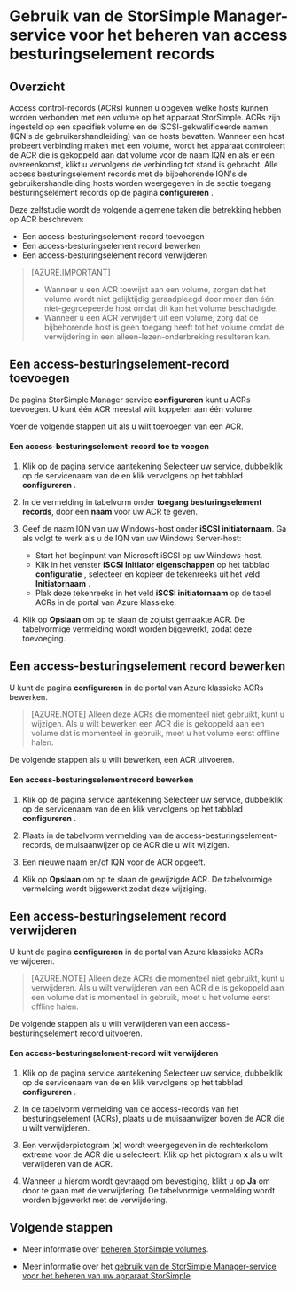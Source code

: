 <properties 
   pageTitle="Access besturingselement records beheren in StorSimple | Microsoft Azure"
   description="Beschreven hoe u toegang besturingselement records (ACRs) gebruiken om te bepalen welke hosts kunnen worden verbonden met een volume op het apparaat StorSimple."
   services="storsimple"
   documentationCenter=""
   authors="alkohli"
   manager="carmonm"
   editor="" />
<tags 
   ms.service="storsimple"
   ms.devlang="na"
   ms.topic="article"
   ms.tgt_pltfrm="na"
   ms.workload="na"
   ms.date="08/18/2016"
   ms.author="alkohli" />

# <a name="use-the-storsimple-manager-service-to-manage-access-control-records"></a>Gebruik van de StorSimple Manager-service voor het beheren van access besturingselement records

## <a name="overview"></a>Overzicht

Access control-records (ACRs) kunnen u opgeven welke hosts kunnen worden verbonden met een volume op het apparaat StorSimple. ACRs zijn ingesteld op een specifiek volume en de iSCSI-gekwalificeerde namen (IQN's de gebruikershandleiding) van de hosts bevatten. Wanneer een host probeert verbinding maken met een volume, wordt het apparaat controleert de ACR die is gekoppeld aan dat volume voor de naam IQN en als er een overeenkomst, klikt u vervolgens de verbinding tot stand is gebracht. Alle access besturingselement records met de bijbehorende IQN's de gebruikershandleiding hosts worden weergegeven in de sectie toegang besturingselement records op de pagina **configureren** .

Deze zelfstudie wordt de volgende algemene taken die betrekking hebben op ACR beschreven:

- Een access-besturingselement-record toevoegen 
- Een access-besturingselement record bewerken 
- Een access-besturingselement record verwijderen 

> [AZURE.IMPORTANT] 
> 
> - Wanneer u een ACR toewijst aan een volume, zorgen dat het volume wordt niet gelijktijdig geraadpleegd door meer dan één niet-gegroepeerde host omdat dit kan het volume beschadigde. 
> - Wanneer u een ACR verwijdert uit een volume, zorg dat de bijbehorende host is geen toegang heeft tot het volume omdat de verwijdering in een alleen-lezen-onderbreking resulteren kan.

## <a name="add-an-access-control-record"></a>Een access-besturingselement-record toevoegen

De pagina StorSimple Manager service **configureren** kunt u ACRs toevoegen. U kunt één ACR meestal wilt koppelen aan één volume.

Voer de volgende stappen uit als u wilt toevoegen van een ACR.

#### <a name="to-add-an-access-control-record"></a>Een access-besturingselement-record toe te voegen

1. Klik op de pagina service aantekening Selecteer uw service, dubbelklik op de servicenaam van de en klik vervolgens op het tabblad **configureren** .

2. In de vermelding in tabelvorm onder **toegang besturingselement records**, door een **naam** voor uw ACR te geven.

3. Geef de naam IQN van uw Windows-host onder **iSCSI initiatornaam**. Ga als volgt te werk als u de IQN van uw Windows Server-host:

   - Start het beginpunt van Microsoft iSCSI op uw Windows-host.
   - Klik in het venster **iSCSI Initiator eigenschappen** op het tabblad **configuratie** , selecteer en kopieer de tekenreeks uit het veld **Initiatornaam** .
   - Plak deze tekenreeks in het veld **iSCSI initiatornaam** op de tabel ACRs in de portal van Azure klassieke.

4. Klik op **Opslaan** om op te slaan de zojuist gemaakte ACR. De tabelvormige vermelding wordt worden bijgewerkt, zodat deze toevoeging.

## <a name="edit-an-access-control-record"></a>Een access-besturingselement record bewerken

U kunt de pagina **configureren** in de portal van Azure klassieke ACRs bewerken. 

> [AZURE.NOTE] Alleen deze ACRs die momenteel niet gebruikt, kunt u wijzigen. Als u wilt bewerken een ACR die is gekoppeld aan een volume dat is momenteel in gebruik, moet u het volume eerst offline halen.

De volgende stappen als u wilt bewerken, een ACR uitvoeren.

#### <a name="to-edit-an-access-control-record"></a>Een access-besturingselement record bewerken

1. Klik op de pagina service aantekening Selecteer uw service, dubbelklik op de servicenaam van de en klik vervolgens op het tabblad **configureren** .

2. Plaats in de tabelvorm vermelding van de access-besturingselement-records, de muisaanwijzer op de ACR die u wilt wijzigen.

3. Een nieuwe naam en/of IQN voor de ACR opgeeft.

4. Klik op **Opslaan** om op te slaan de gewijzigde ACR. De tabelvormige vermelding wordt bijgewerkt zodat deze wijziging.

## <a name="delete-an-access-control-record"></a>Een access-besturingselement record verwijderen

U kunt de pagina **configureren** in de portal van Azure klassieke ACRs verwijderen. 

> [AZURE.NOTE] Alleen deze ACRs die momenteel niet gebruikt, kunt u verwijderen. Als u wilt verwijderen van een ACR die is gekoppeld aan een volume dat is momenteel in gebruik, moet u het volume eerst offline halen.

De volgende stappen als u wilt verwijderen van een access-besturingselement record uitvoeren.

#### <a name="to-delete-an-access-control-record"></a>Een access-besturingselement-record wilt verwijderen

1. Klik op de pagina service aantekening Selecteer uw service, dubbelklik op de servicenaam van de en klik vervolgens op het tabblad **configureren** .

2. In de tabelvorm vermelding van de access-records van het besturingselement (ACRs), plaats u de muisaanwijzer boven de ACR die u wilt verwijderen.

3. Een verwijderpictogram (**x**) wordt weergegeven in de rechterkolom extreme voor de ACR die u selecteert. Klik op het pictogram **x** als u wilt verwijderen van de ACR.

4. Wanneer u hierom wordt gevraagd om bevestiging, klikt u op **Ja** om door te gaan met de verwijdering. De tabelvormige vermelding wordt worden bijgewerkt met de verwijdering.

## <a name="next-steps"></a>Volgende stappen

- Meer informatie over [beheren StorSimple volumes](storsimple-manage-volumes.md).

- Meer informatie over het [gebruik van de StorSimple Manager-service voor het beheren van uw apparaat StorSimple](storsimple-manager-service-administration.md).
 
